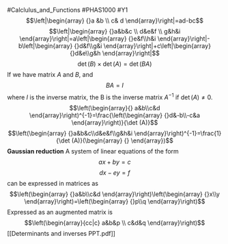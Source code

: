 #Calclulus_and_Functions #PHAS1000 #Y1 
$$\left|\begin{array}
 {}a &b \\ c& d
\end{array}\right|=ad-bc$$
$$\left|\begin{array}
{}a&b&c \\ d&e&f \\ g&h&i
\end{array}\right|=a\left|\begin{array}
{}e&f\\h&i
\end{array}\right|-b\left|\begin{array}
{}d&f\\g&i
\end{array}\right|+c\left|\begin{array}
{}d&e\\g&h
\end{array}\right|$$
$$\det (B)\times \det(A)=\det(BA)$$
If we have matrix $A$ and $B$, and
$$BA=I$$
where $I$ is the inverse matrix, the B is the inverse matrix $A^{-1}$ if $\det(A) \neq 0$.
$$\left(\begin{array}{}
a&b\\c&d
\end{array}\right)^{-1}=\frac{\left(\begin{array}
{}d&-b\\-c&a
\end{array}\right)}{\det (A)}$$
$$\left(\begin{array}
{}a&b&c\\d&e&f\\g&h&i
\end{array}\right)^{-1}=\frac{1}{\det (A)}(\begin{array}
{}
\end{array})$$
**Gaussian reduction**
A system of linear equations of the form 
$$ax+by=c$$
$$dx-ey=f$$
can be expressed in matrices as 
$$\left(\begin{array}
{}a&b\\c&d
\end{array}\right)\left(\begin{array}
{}x\\y
\end{array}\right)=\left(\begin{array}
{}p\\q
\end{array}\right)$$
Expressed as an augmented matrix is 
$$\left(\begin{array}{cc|c} 
a&b&p \\ c&d&q
\end{array}\right)$$
[[Determinants and inverses PPT.pdf]]
